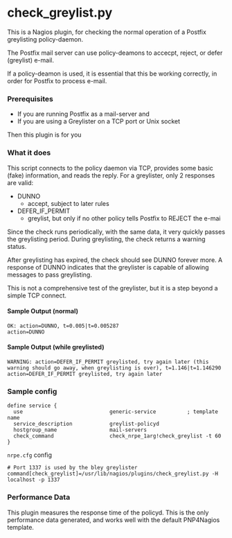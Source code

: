 check_greylist.py
=================

This is a Nagios plugin, for checking the normal operation of a Postfix greylisting policy-daemon.

The Postfix mail server can use policy-deamons to accecpt, reject, or defer (greylist) e-mail.

If a policy-deamon is used, it is essential that this be working correctly, in order for Postfix to process e-mail.

### Prerequisites
* If you are running Postfix as a mail-server
    and
* If you are using a Greylister on a TCP port or Unix socket

Then this plugin is for you

### What it does

This script connects to the policy daemon via TCP, provides some basic (fake) information, and reads the reply.
For a greylister, only 2 responses are valid:

* DUNNO
  * accept, subject to later rules
* DEFER_IF_PERMIT
  * greylist, but only if no other policy tells Postfix to REJECT the e-mai

Since the check runs periodically, with the same data, it very quickly passes the greylisting period.
During greylisting, the check returns a warning status.

After greylisting has expired, the check should see DUNNO forever more.
A response of DUNNO indicates that the greylister is capable of allowing messages to pass greylisting.

This is not a comprehensive test of the greylister, but it is a step beyond a simple TCP connect.

#### Sample Output (normal)

```
OK: action=DUNNO, t=0.005|t=0.005287
action=DUNNO
```

#### Sample Output (while greylisted)

```
WARNING: action=DEFER_IF_PERMIT greylisted, try again later (this warning should go away, when greylisting is over), t=1.146|t=1.146290
action=DEFER_IF_PERMIT greylisted, try again later
```

### Sample config

```
define service {
  use                            generic-service          ; template name
  service_description            greylist-policyd
  hostgroup_name                 mail-servers
  check_command                  check_nrpe_1arg!check_greylist -t 60
}
```

`nrpe.cfg` config

```
# Port 1337 is used by the bley greylister
command[check_greylist]=/usr/lib/nagios/plugins/check_greylist.py -H localhost -p 1337
```

### Performance Data

This plugin measures the response time of the policyd.
This is the only performance data generated, and works well with the default PNP4Nagios template.
